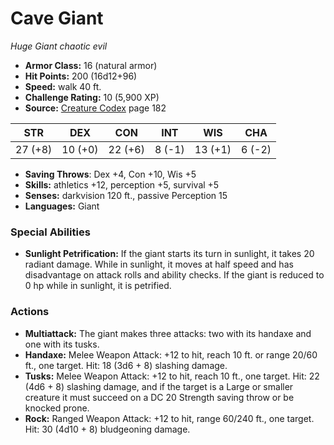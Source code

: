 # Cave Giant

*Huge* *Giant* *chaotic evil*

- **Armor Class:** 16 (natural armor)
- **Hit Points:** 200 (16d12+96)
- **Speed:** walk 40 ft.
- **Challenge Rating:** 10 (5,900 XP)
- **Source:** [Creature Codex](https://koboldpress.com/kpstore/product/creature-codex-for-5th-edition-dnd) page 182

| STR | DEX | CON | INT | WIS | CHA |
| --- | --- | --- | --- | --- | --- |
| 27 (+8) | 10 (+0) | 22 (+6) | 8 (-1) | 13 (+1) | 6 (-2) |

- **Saving Throws**: Dex +4, Con +10, Wis +5
- **Skills:** athletics +12, perception +5, survival +5
- **Senses:** darkvision 120 ft., passive Perception 15
- **Languages:** Giant
### Special Abilities
- **Sunlight Petrification:** If the giant starts its turn in sunlight, it takes 20 radiant damage. While in sunlight, it moves at half speed and has disadvantage on attack rolls and ability checks. If the giant is reduced to 0 hp while in sunlight, it is petrified.
### Actions
- **Multiattack:** The giant makes three attacks: two with its handaxe and one with its tusks.
- **Handaxe:** Melee Weapon Attack: +12 to hit, reach 10 ft. or range 20/60 ft., one target. Hit: 18 (3d6 + 8) slashing damage.
- **Tusks:** Melee Weapon Attack: +12 to hit, reach 10 ft., one target. Hit: 22 (4d6 + 8) slashing damage, and if the target is a Large or smaller creature it must succeed on a DC 20 Strength saving throw or be knocked prone.
- **Rock:** Ranged Weapon Attack: +12 to hit, range 60/240 ft., one target. Hit: 30 (4d10 + 8) bludgeoning damage.


